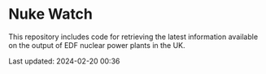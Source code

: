 # Nuke Watch

This repository includes code for retrieving the latest information available on the output of EDF nuclear power plants in the UK.

Last updated: 2024-02-20 00:36